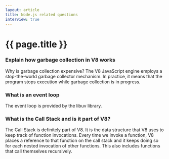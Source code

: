 ```yaml
---
layout: article
title: Node.js related questions
interview: true
---
```

# {{ page.title }}

### Explain how garbage collection in V8 works

Why is garbage collection expensive? The V8 JavaScript engine employs a stop-the-world garbage collector mechanism. In practice, it means that the program stops execution while garbage collection is in progress.

[](https://blog.risingstack.com/node-js-at-scale-node-js-garbage-collection/)
[](https://blog.risingstack.com/finding-a-memory-leak-in-node-js/)

### What is an event loop

The event loop is provided by the libuv library.

### What is the Call Stack and is it part of V8?

The Call Stack is definitely part of V8. It is the data structure that V8 uses to keep track of function invocations. Every time we invoke a function, V8 places a reference to that function on the call stack and it keeps doing so for each nested invocation of other functions. This also includes functions that call themselves recursively.
